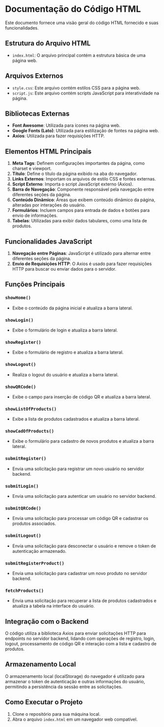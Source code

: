 # Documentação do Código HTML

Este documento fornece uma visão geral do código HTML fornecido e suas funcionalidades.

## Estrutura do Arquivo HTML

- `index.html`: O arquivo principal contém a estrutura básica de uma página web.

## Arquivos Externos

- `style.css`: Este arquivo contém estilos CSS para a página web.
- `script.js`: Este arquivo contém scripts JavaScript para interatividade na página.

## Bibliotecas Externas

- **Font Awesome**: Utilizada para ícones na página web.
- **Google Fonts (Lato)**: Utilizada para estilização de fontes na página web.
- **Axios**: Utilizada para fazer requisições HTTP.

## Elementos HTML Principais

1. **Meta Tags**: Definem configurações importantes da página, como charset e viewport.
2. **Título**: Define o título da página exibido na aba do navegador.
3. **Links Externos**: Importam os arquivos de estilo CSS e fontes externas.
4. **Script Externo**: Importa o script JavaScript externo (Axios).
5. **Barra de Navegação**: Componente responsável pela navegação entre diferentes seções da página.
6. **Conteúdo Dinâmico**: Áreas que exibem conteúdo dinâmico da página, alteradas por interações do usuário.
7. **Formulários**: Incluem campos para entrada de dados e botões para envio de informações.
8. **Tabelas**: Utilizadas para exibir dados tabulares, como uma lista de produtos.

## Funcionalidades JavaScript

1. **Navegação entre Páginas**: JavaScript é utilizado para alternar entre diferentes seções da página.
2. **Envio de Requisições HTTP**: O Axios é usado para fazer requisições HTTP para buscar ou enviar dados para o servidor.

## Funções Principais

### `showHome()`

- Exibe o conteúdo da página inicial e atualiza a barra lateral.

### `showLogin()`

- Exibe o formulário de login e atualiza a barra lateral.

### `showRegister()`

- Exibe o formulário de registro e atualiza a barra lateral.

### `showLogout()`

- Realiza o logout do usuário e atualiza a barra lateral.

### `showQRCode()`

- Exibe o campo para inserção de código QR e atualiza a barra lateral.

### `showListOfProducts()`

- Exibe a lista de produtos cadastrados e atualiza a barra lateral.

### `showCadOfProducts()`

- Exibe o formulário para cadastro de novos produtos e atualiza a barra lateral.

### `submitRegister()`

- Envia uma solicitação para registrar um novo usuário no servidor backend.

### `submitLogin()`

- Envia uma solicitação para autenticar um usuário no servidor backend.

### `submitQRCode()`

- Envia uma solicitação para processar um código QR e cadastrar os produtos associados.

### `submitLogout()`

- Envia uma solicitação para desconectar o usuário e remove o token de autenticação armazenado.

### `submitRegisterProduct()`

- Envia uma solicitação para cadastrar um novo produto no servidor backend.

### `fetchProducts()`

- Envia uma solicitação para recuperar a lista de produtos cadastrados e atualiza a tabela na interface do usuário.

## Integração com o Backend

O código utiliza a biblioteca Axios para enviar solicitações HTTP para endpoints no servidor backend, lidando com operações de registro, login, logout, processamento de código QR e interação com a lista e cadastro de produtos.

## Armazenamento Local

O armazenamento local (localStorage) do navegador é utilizado para armazenar o token de autenticação e outras informações do usuário, permitindo a persistência da sessão entre as solicitações.

## Como Executar o Projeto

1. Clone o repositório para sua máquina local.
2. Abra o arquivo `index.html` em um navegador web compatível.
